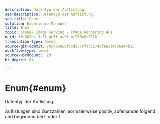 ```yaml
---
description: Datentyp der Auflistung.
seo-description: Datentyp der Auflistung.
seo-title: Enum
solution: Experience Manager
title: Enum
topic: Scene7 Image Serving - Image Rendering API
uuid: f6c802de-3c78-4c3f-aa9f-bf268c8a3076
translation-type: tm+mt
source-git-commit: 7bc7b3a86fbcdc57cfdc31745fae3afc06e44b15
workflow-type: tm+mt
source-wordcount: '23'
ht-degree: 0%

---
```



# Enum{#enum}

Datentyp der Auflistung.

Auflistungen sind Ganzzahlen, normalerweise positiv, aufeinander folgend und beginnend bei 0 oder 1.
